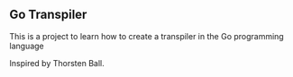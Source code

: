 ## Go Transpiler

This is a project to learn how to create a transpiler in the Go programming language

Inspired by Thorsten Ball.
